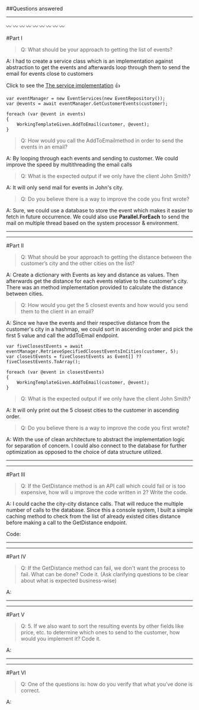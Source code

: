 ##Questions answered

-----------------
:wavy_dash: :wavy_dash: :wavy_dash: :wavy_dash: :wavy_dash: :wavy_dash: :wavy_dash: :wavy_dash: :wavy_dash:

#Part I

> Q: What should be your approach to getting the list of events?

A: I had to create a service class which is an implementation against abstraction to get the events
and afterwards loop through them to send the email for events close to customers

Click to see the [The service implementation](https://github.com/diptim01/TicketingCustomerEvent/blob/master/src/TicketingCustomerEvent/Services/Implementation/EventRepository.cs) :+1:

```
var eventManager = new EventServices(new EventRepository());
var @events = await eventManager.GetCustomerEvents(customer);

foreach (var @event in events)
{
    WorkingTemplateGiven.AddToEmail(customer, @event);
}
```

> Q: How would you call the AddToEmailmethod in order to send the events in an email?

A: By looping through each events and sending to customer. We could improve the speed by multithreading the email calls

> Q: What is the expected output if we only have the client John Smith?

A: It will only send mail for events in John's city. 

> Q: Do you believe there is a way to improve the code you first wrote?

A: Sure, we could use a database to store the event which makes it easier to fetch in future occurrence. We could also
use **Parallel.ForEach** to send the mail on multiple thread based on the system processor & environment.
 


-----------------
----------------

#Part II

> Q: What should be your approach to getting the distance between the customer’s city and
the other cities on the list?

A: Create a dictionary with Events as key and distance as values. 
Then afterwards get the distance for each events relative to the customer's city. There was an method implementation 
provided to calculate the distance between cities.

> Q: How would you get the 5 closest events and how would you send them to the client in an
email?

A: Since we have the events and their respective distance from the customer's city in a hashmap, 
we could sort in ascending order and pick the first 5 value and call the addToEmail endpoint.


```
var fiveClosestEvents = await eventManager.RetrieveSpecifiedClosestEventsInCities(customer, 5);
var closestEvents = fiveClosestEvents as Event[] ?? fiveClosestEvents.ToArray();

foreach (var @event in closestEvents)
{
    WorkingTemplateGiven.AddToEmail(customer, @event);
}

```

> Q: What is the expected output if we only have the client John Smith?

A: It will only print out the 5 closest cities to the customer in ascending order.

> Q: Do you believe there is a way to improve the code you first wrote?

A: With the use of clean architecture to abstract the implementation logic for separation 
of concern. I could also connect to the database for further optimization as opposed
to the choice of data structure utilized.


-----------------
----------------

#Part III

> Q: If the GetDistance method is an API call which could fail or is too expensive, how will u
improve the code written in 2? Write the code.

A: I could cache the city-city distance calls. That will reduce the multiple number of calls to the 
database. Since this a console system, I built a simple caching method to check from the list
of already existed cities distance before making a call to the GetDistance endpoint.

Code:

-----------------
----------------



#Part IV

> Q: If the GetDistance method can fail, we don't want the process to fail. What can be done?
 Code it. (Ask clarifying questions to be clear about what is expected business-wise)

A: 

-----------------
----------------

#Part V

> Q: 5. If we also want to sort the resulting events by other fields like price, etc. to determine which
ones to send to the customer, how would you implement it? Code it.

A:

-----------------
----------------

#Part VI

> Q: One of the questions is: how do you verify that what you’ve done is correct.

A: 




